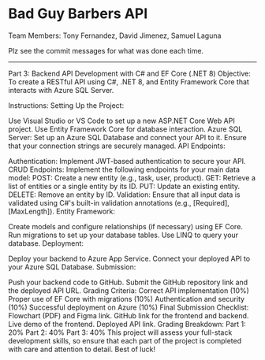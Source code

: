 # Bad Guy Barbers API
Team Members: Tony Fernandez, David Jimenez, Samuel Laguna

Plz see the commit messages for what was done each time.

------------------------------------------------------------------------------------------------------------------------------------
Part 3: Backend API Development with C# and EF Core (.NET 8)
Objective:
To create a RESTful API using C#, .NET 8, and Entity Framework Core that interacts with Azure SQL Server.

Instructions:
Setting Up the Project:

Use Visual Studio or VS Code to set up a new ASP.NET Core Web API project.
Use Entity Framework Core for database interaction.
Azure SQL Server: Set up an Azure SQL Database and connect your API to it. Ensure that your connection strings are securely managed.
API Endpoints:

Authentication: Implement JWT-based authentication to secure your API.
CRUD Endpoints: Implement the following endpoints for your main data model:
POST: Create a new entity (e.g., task, user, product).
GET: Retrieve a list of entities or a single entity by its ID.
PUT: Update an existing entity.
DELETE: Remove an entity by ID.
Validation: Ensure that all input data is validated using C#'s built-in validation annotations (e.g., [Required], [MaxLength]).
Entity Framework:

Create models and configure relationships (if necessary) using EF Core.
Run migrations to set up your database tables.
Use LINQ to query your database.
Deployment:

Deploy your backend to Azure App Service.
Connect your deployed API to your Azure SQL Database.
Submission:

Push your backend code to GitHub.
Submit the GitHub repository link and the deployed API URL.
Grading Criteria:
Correct API implementation (10%)
Proper use of EF Core with migrations (10%)
Authentication and security (10%)
Successful deployment on Azure (10%)
Final Submission Checklist:
Flowchart (PDF) and Figma link.
GitHub link for the frontend and backend.
Live demo of the frontend.
Deployed API link.
Grading Breakdown:
Part 1: 20%
Part 2: 40%
Part 3: 40%
This project will assess your full-stack development skills, so ensure that each part of the project is completed with care and attention to detail. Best of luck!
